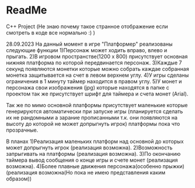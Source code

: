 # ReadMe
C++ Project (Не знаю почему такое странное отображение если смотреть в коде все нормально :) )

28.09.2023
На данный момент в игре "Платформер" реализованы следующие функции
1)Персонаж может ходить вправо, влево и прыгать.
2)В игровом пространстве(1200 x 800) присутствует основная нижняя платформа по которой передвинается персонаж.
3)Каждые 7 секунд появляются монетки которые можно собрать каждае собранная монетка защитывается на счет в левом верхнем углу.
4)У игры сделаны ограничения в 1 минуту таймер находится в правом углу. 
5)У монет и персонажа свои изображения (jpg) которые находятся в папке с проектом так же присутствует шрифт для таймера и счета монет (Arial).

Так же по мимо основной платформы присутствует маленькие которые генерируются автоматически при запуске игры (планируется сделать их не рандомными а зарание прописанными т.к. они появляются на высоту до которой не может допрыгнуть игрок) платформы пока что прозрачные.

В планах 
1)Реализация маленьких платформ над основной до которых может допрыгнуть игрок (реализация возможна).
2)Возможность запрыгивать на платформы (реализация возможна).
3)По окончанию таймера вывод сообщения о конце игры и счете монет (реализация возможна).
4)Более плавные движения персонажа(особенно прыжки) (реализация возможна(Но пока не имею представления каким образом))
